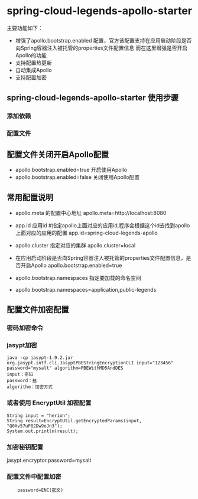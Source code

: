 # spring-cloud-legends-apollo-starter
主要功能如下：
- 增强了apollo.bootstrap.enabled 配置，官方该配置支持在应用启动阶段是否向Spring容器注入被托管的properties文件配置信息
而在这里增强是否开启Apollo的功能
- 支持配置热更新  
- 自动集成Apollo
- 支持配置加密
  
## spring-cloud-legends-apollo-starter 使用步骤

### 添加依赖

### 配置文件

## 配置文件关闭开启Apollo配置
- apollo.bootstrap.enabled=true 开启使用Apollo 
- apollo.bootstrap.enabled=false 关闭使用Apollo配置

## 常用配置说明
- apollo.meta 的配置中心地址
    apollo.meta=http://localhost:8080
- app.id 应用id
    #指定apollo上面对应的应用id,程序会根据这个id去找到apollo上面对应的应用的配置
    app.id=spring-cloud-legends-apollo
   
- apollo.cluster 指定对应的集群
   apollo.cluster=local
  
- 在应用启动阶段是否向Spring容器注入被托管的properties文件配置信息，是否开启Apollo
  apollo.bootstrap.enabled=true 
  
- apollo.bootstrap.namespaces 指定要加载的命名空间  
-  apollo.bootstrap.namespaces=application,public-legends
  
## 配置文件加密配置
### 密码加密命令

### jasypt加密
    java -cp jasypt-1.9.2.jar org.jasypt.intf.cli.JasyptPBEStringEncryptionCLI input="123456" password="mysalt" algorithm=PBEWithMD5AndDES
    input：密码
    password：盐
    algorithm：加密方式
### 或者使用 EncryptUtil 加密配置
```
String input = "herion";
String result=EncryptUtil.getEncryptedParams(input, "Q0Xv57uP82Dw9oJn3");
System.out.println(result);
```

### 加密秘钥配置
jasypt.encryptor.password=mysalt

### 配置文件中配置加密
```
    password=ENC(密文)
```

